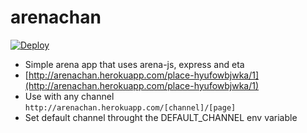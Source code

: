 # arenachan

[![Deploy](https://www.herokucdn.com/deploy/button.svg)](https://heroku.com/deploy)

* Simple arena app that uses arena-js, express and eta
* [http://arenachan.herokuapp.com/place-hyufowbjwka/1](http://arenachan.herokuapp.com/place-hyufowbjwka/1)
* Use with any channel ```http://arenachan.herokuapp.com/[channel]/[page]```
* Set default channel throught the DEFAULT_CHANNEL env variable
